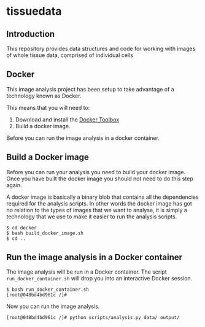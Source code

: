 # tissuedata

## Introduction

This repository provides data structures and code for working with images of 
whole tissue data, comprised of individual cells

## Docker

This image analysis project has been setup to take advantage of a technology
known as Docker.

This means that you will need to:

1. Download and install the [Docker Toolbox](https://www.docker.com/products/docker-toolbox)
2. Build a docker image.

Before you can run the image analysis in a docker container.


## Build a Docker image

Before you can run your analysis you need to build your docker image.  Once you
have built the docker image you should not need to do this step again.

A docker image is basically a binary blob that contains all the dependencies
required for the analysis scripts. In other words the docker image has got no
relation to the types of images that we want to analyse, it is simply a
technology that we use to make it easier to run the analysis scripts.

```
$ cd docker
$ bash build_docker_image.sh
$ cd ..
```

## Run the image analysis in a Docker container

The image analysis will be run in a Docker container.  The script
``run_docker_container.sh`` will drop you into an interactive Docker session.

```
$ bash run_docker_container.sh
[root@048bd4bd961c /]#
```

Now you can run the image analysis.

```
[root@048bd4bd961c /]# python scripts/analysis.py data/ output/
```

